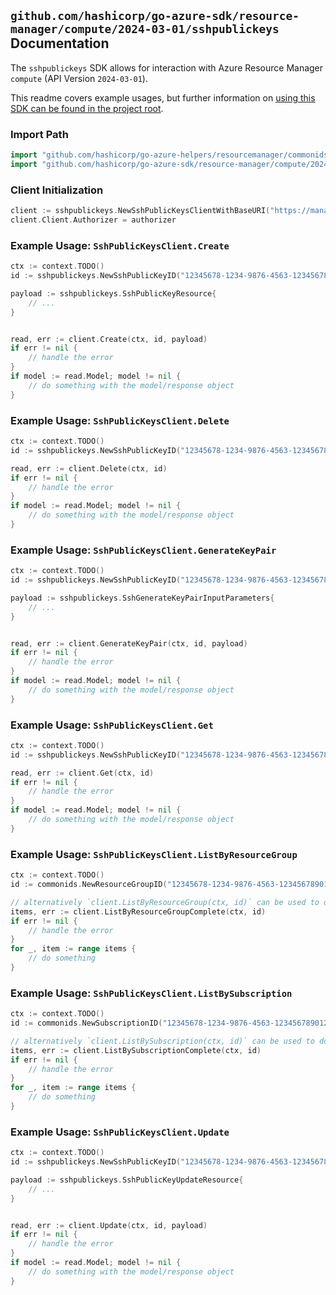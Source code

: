 
## `github.com/hashicorp/go-azure-sdk/resource-manager/compute/2024-03-01/sshpublickeys` Documentation

The `sshpublickeys` SDK allows for interaction with Azure Resource Manager `compute` (API Version `2024-03-01`).

This readme covers example usages, but further information on [using this SDK can be found in the project root](https://github.com/hashicorp/go-azure-sdk/tree/main/docs).

### Import Path

```go
import "github.com/hashicorp/go-azure-helpers/resourcemanager/commonids"
import "github.com/hashicorp/go-azure-sdk/resource-manager/compute/2024-03-01/sshpublickeys"
```


### Client Initialization

```go
client := sshpublickeys.NewSshPublicKeysClientWithBaseURI("https://management.azure.com")
client.Client.Authorizer = authorizer
```


### Example Usage: `SshPublicKeysClient.Create`

```go
ctx := context.TODO()
id := sshpublickeys.NewSshPublicKeyID("12345678-1234-9876-4563-123456789012", "example-resource-group", "sshPublicKeyName")

payload := sshpublickeys.SshPublicKeyResource{
	// ...
}


read, err := client.Create(ctx, id, payload)
if err != nil {
	// handle the error
}
if model := read.Model; model != nil {
	// do something with the model/response object
}
```


### Example Usage: `SshPublicKeysClient.Delete`

```go
ctx := context.TODO()
id := sshpublickeys.NewSshPublicKeyID("12345678-1234-9876-4563-123456789012", "example-resource-group", "sshPublicKeyName")

read, err := client.Delete(ctx, id)
if err != nil {
	// handle the error
}
if model := read.Model; model != nil {
	// do something with the model/response object
}
```


### Example Usage: `SshPublicKeysClient.GenerateKeyPair`

```go
ctx := context.TODO()
id := sshpublickeys.NewSshPublicKeyID("12345678-1234-9876-4563-123456789012", "example-resource-group", "sshPublicKeyName")

payload := sshpublickeys.SshGenerateKeyPairInputParameters{
	// ...
}


read, err := client.GenerateKeyPair(ctx, id, payload)
if err != nil {
	// handle the error
}
if model := read.Model; model != nil {
	// do something with the model/response object
}
```


### Example Usage: `SshPublicKeysClient.Get`

```go
ctx := context.TODO()
id := sshpublickeys.NewSshPublicKeyID("12345678-1234-9876-4563-123456789012", "example-resource-group", "sshPublicKeyName")

read, err := client.Get(ctx, id)
if err != nil {
	// handle the error
}
if model := read.Model; model != nil {
	// do something with the model/response object
}
```


### Example Usage: `SshPublicKeysClient.ListByResourceGroup`

```go
ctx := context.TODO()
id := commonids.NewResourceGroupID("12345678-1234-9876-4563-123456789012", "example-resource-group")

// alternatively `client.ListByResourceGroup(ctx, id)` can be used to do batched pagination
items, err := client.ListByResourceGroupComplete(ctx, id)
if err != nil {
	// handle the error
}
for _, item := range items {
	// do something
}
```


### Example Usage: `SshPublicKeysClient.ListBySubscription`

```go
ctx := context.TODO()
id := commonids.NewSubscriptionID("12345678-1234-9876-4563-123456789012")

// alternatively `client.ListBySubscription(ctx, id)` can be used to do batched pagination
items, err := client.ListBySubscriptionComplete(ctx, id)
if err != nil {
	// handle the error
}
for _, item := range items {
	// do something
}
```


### Example Usage: `SshPublicKeysClient.Update`

```go
ctx := context.TODO()
id := sshpublickeys.NewSshPublicKeyID("12345678-1234-9876-4563-123456789012", "example-resource-group", "sshPublicKeyName")

payload := sshpublickeys.SshPublicKeyUpdateResource{
	// ...
}


read, err := client.Update(ctx, id, payload)
if err != nil {
	// handle the error
}
if model := read.Model; model != nil {
	// do something with the model/response object
}
```
